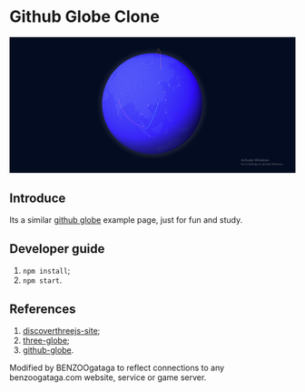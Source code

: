 # Github Globe Clone

![Globe](/static/globe.png)

## Introduce

Its a similar [github globe](https://github.com/globe) example page, just for fun and study.  

## Developer guide

1. `npm install`;
2. `npm start`.

## References

1. [discoverthreejs-site](https://github.com/looeee/discoverthreejs-site);
2. [three-globe](https://github.com/vasturiano/three-globe);
3. [github-globe](https://github.com/nandhakumarRNK/github-globe-clone).

Modified by BENZOOgataga to reflect connections to any benzoogataga.com website, service or game server.  